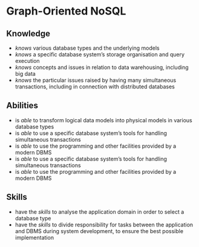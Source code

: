 # Graph-Oriented NoSQL

## Knowledge

- _knows_ various database types and the underlying models
- _knows_ a specific database system’s storage organisation and query execution
- _knows_ concepts and issues in relation to data warehousing, including big data
- _knows_ the particular issues raised by having many simultaneous transactions, including in connection with distributed databases

## Abilities

- is _able_ to transform logical data models into physical models in various database types
- is _able_ to use a specific database system’s tools for handling simultaneous transactions
- is _able_ to use the programming and other facilities provided by a modern DBMS
- is _able_ to use a specific database system’s tools for handling simultaneous transactions
- is _able_ to use the programming and other facilities provided by a modern DBMS

## Skills

- have the _skills_ to analyse the application domain in order to select a database type
- have the _skills_ to divide responsibility for tasks between the application and DBMS during system development, to ensure the best possible implementation
